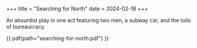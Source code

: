 +++
title = "Searching for North"
date = 2024-02-18
+++

An absurdist play in one act featuring two men, a subway car, and the toils of bureaucracy.

<!-- more -->

{{ pdf(path="searching-for-north.pdf") }}

